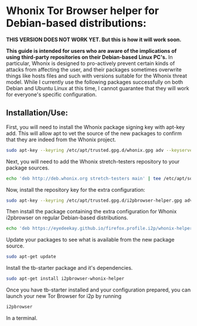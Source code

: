 Whonix Tor Browser helper for Debian-based distributions:
=========================================================

**THIS VERSION DOES NOT WORK YET. But this is how it will work soon.**

**This guide is intended for users who are aware of the implications of using**
**third-party repositories on their Debian-based Linux PC's.** In particular,
Whonix is designed to pro-actively prevent certain kinds of attacks from
affecting the user, and their packages sometimes overwrite things like hosts
files and such with versions suitable for the Whonix threat model. While I
currently use the following packages successfully on both Debian and Ubuntu
Linux at this time, I cannot guarantee that they will work for everyone's
specific configuration.

Installation/Use:
-----------------

First, you will need to install the Whonix package signing key with apt-key add.
This will allow apt to vet the source of the new packages to confirm that they
are indeed from the Whonix project.

```sh
sudo apt-key --keyring /etc/apt/trusted.gpg.d/whonix.gpg adv --keyserver hkp://ipv4.pool.sks-keyservers.net:80 --recv-keys 916B8D99C38EAF5E8ADC7A2A8D66066A2EEACCDA
```

Next, you will need to add the Whonix stretch-testers repository to your package
sources.

```sh
echo 'deb http://deb.whonix.org stretch-testers main' | tee /etc/apt/sources.list.d/whonix-testing.list # apt-transport-* season to taste
```

Now, install the repository key for the extra configuration:

```sh
sudo apt-key --keyring /etc/apt/trusted.gpg.d/i2pbrowser-helper.gpg adv --keyserver hkp://ipv4.pool.sks-keyservers.net:80 --recv-keys 70D2060738BEF80523ACAFF7D75C03B39B5E14E1
```

Then install the package containing the extra configuration for Whonix
i2pbrowser on regular Debian-based distributions.

```sh
echo 'deb https://eyedeekay.github.io/firefox.profile.i2p/whonix-helper/debian stable main' | tee /etc/apt/sources.list.d/i2p-whonix-helper.list
```

Update your packages to see what is available from the new package source.

```sh
sudo apt-get update
```

Install the tb-starter package and it's dependencies.

```sh
sudo apt-get install i2pbrowser-whonix-helper
```

Once you have tb-starter installed and your configuration prepared, you can
launch your new Tor Browser for i2p by running

```sh
i2pbrowser
```

In a terminal.
